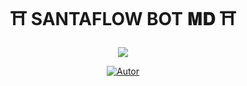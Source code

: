 <h1 align="center"> ⛩️ SANTAFLOW BOT 𝐌𝐃 ⛩️</h1>
<p align="center">
  <img src="https://i.postimg.cc/vHPSFFCx/SANTAFLOW-7.png">
</p>

<p align="center">
  <a href="https://wa.me/51946200884">
    <img 
      title="Autor" 
      src="https://img.shields.io/badge/Carlos_Ramirez-Carlos_Ramirez-green?style=for-the-badge&logo=whatsapp">
  </a>
</p>
